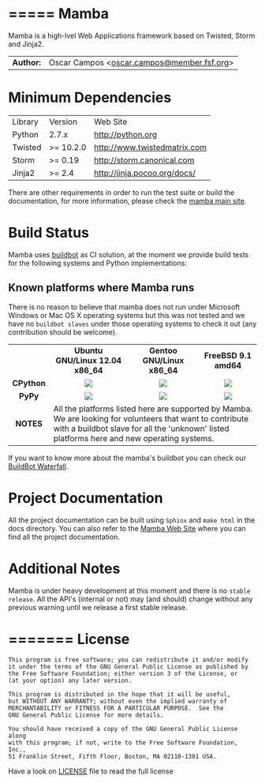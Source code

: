 =====
Mamba
=====
Mamba is a high-lvel Web Applications framework based on Twisted, Storm and Jinja2.

<table>
  <tr>
    <td align="center"><strong>Author:</strong></td><td>Oscar Campos &lt;<a href="mailto:oscar.campos@member.fsf.org">oscar.campos@member.fsf.org</a>&gt;</td>
  </tr>  
</table>

Minimum Dependencies
====================
<table>
  <tr>
    <td>Library</td><td>Version</td><td>Web Site</td>
  </tr>
  <tr>
    <td>Python</td><td>2.7.x</td><td><a href="http://python.org" targte="_blank">http://python.org</a></td>
  </tr> 
  <tr>
    <td>Twisted</td><td>>= 10.2.0</td><td><a href="http://www.twistedmatrix.com" target="_blank">http://www.twistedmatrix.com</a></td>
  </tr>
  <tr>
    <td>Storm</td><td>>= 0.19</td><td><a href="http://storm.cacnocial.com" target="_blank">http://storm.canonical.com</a></td>
  </tr>
  <tr>
    <td>Jinja2</td><td>>= 2.4</td><td><a href="http://jinja.pocoo.org/docs/#" target="_blank">http://jinja.pocoo.org/docs/</a></td>
  </tr>
</table>

There are other requirements in order to run the test suite or build the documentation, for more information, please check the [mamba main site](http://www.pymamba.com).


Build Status
============

Mamba uses [buildbot](http://buildbot.net/ "BuildBot") as CI solution, at the moment we provide build tests for the following systems and Python implementations:

Known platforms where Mamba runs
--------------------------------
There is no reason to believe that mamba does not run under Microsoft Windows or Mac OS X operating systems but
this was not tested and we have no `buildbot slaves` under those operating systems to check it out (any contribution should be welcome).

<table>
  <tr>
    <td></td>
    <td align="center">
      <strong>Ubuntu GNU/Linux 12.04 x86_64</strong>
    </td>
    <td align="center">
      <strong>Gentoo GNU/Linux x86_64</strong>
    </td>
    <td align="center">
      <strong>FreeBSD 9.1 amd64</strong>
    </td>
  </tr>
  <tr>
    <td align="center">
      <strong>CPython</strong>
    </td>
    <td align="center">      
        <img align="center" src="http://buildbot.pymamba.com/png?builder=Ubuntu-12.04-python2.7.3&size=large" />      
    </td>
    <td align="center">
        <img align="center" src="http://buildbot.pymamba.com/png?builder=Gentoo-x86_64_python2.7&size=large" />      
    </td>
    <td align="center">      
        <img align="center" src="http://buildbot.pymamba.com/png?builder=FreeBSD-9.1_amd64_python2.7&size=large" />      
    </td>
  </tr>
  <tr>
    <td align="center">
      <strong>PyPy</strong>
    </td>
    <td align="center">      
        <img src="http://buildbot.pymamba.com/png?builder=Ubuntu-12.04-pypy&size=large" />      
    </td>
    <td align="center">      
        <img align="Center" src="http://buildbot.pymamba.com/png?builder=Gentoo-x86_64_pypy&size=large" />      
    </td>
    <td align="center">
        <img align="Center" src="http://buildbot.pymamba.com/png?builder=FreeBSD-9.1_amd64_pypy&size=large" />      
    </td>
  </tr>
  <tr>
    <td align="center"><strong>NOTES</strong></td>
    <td colspan="3">All the platforms listed here are supported by Mamba. We are looking for volunteers 
    that want to contribute with a buildbot slave for all the 'unknown' listed platforms here and new operating systems.
  </tr>
</table>

If you want to know more about the mamba's buildbot you can check our [BuildBot Waterfall](http://buildbot.pymamba.com).

Project Documentation
=====================
All the project documentation can be built using `Sphinx` and `make html` in the docs directory. 
You can also refer to the [Mamba Web Site](http://www.pymamba.com) where you can find all the project documentation.

Additional Notes
================
Mamba is under heavy development at this moment and there is no `stable release`. All the API's (internal or not) may (and should) 
change without any previous warning until we release a first stable release.

=======
License
=======
    This program is free software; you can redistribute it and/or modify
    it under the terms of the GNU General Public License as published by
    the Free Software Foundation; either version 3 of the License, or
    (at your option) any later version.

    This program is distributed in the hope that it will be useful,
    but WITHOUT ANY WARRANTY; without even the implied warranty of
    MERCHANTABILITY or FITNESS FOR A PARTICULAR PURPOSE.  See the
    GNU General Public License for more details.

    You should have received a copy of the GNU General Public License along
    with this program; if not, write to the Free Software Foundation, Inc.,
    51 Franklin Street, Fifth Floor, Boston, MA 02110-1301 USA.

Have a look on [LICENSE](https://raw.github.com/DamnWidget/mamba/master/LICENSE) file to read the full license
